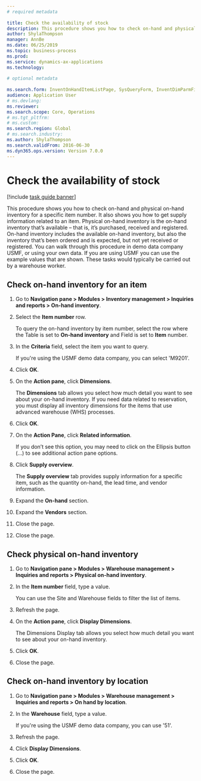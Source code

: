 ```yaml
--- 
# required metadata 
 
title: Check the availability of stock
description: This procedure shows you how to check on-hand and physical on-hand inventory for a specific item number. 
author: ShylaThompson
manager: AnnBe 
ms.date: 06/25/2019
ms.topic: business-process 
ms.prod:  
ms.service: dynamics-ax-applications 
ms.technology:  
 
# optional metadata 
 
ms.search.form: InventOnHandItemListPage, SysQueryForm, InventDimParmFixed, InventSupply, DefaultDashboard, WHSInventPhysicalOnhand, WHSOnHand   
audience: Application User 
# ms.devlang:  
ms.reviewer: 
ms.search.scope: Core, Operations 
# ms.tgt_pltfrm:  
# ms.custom:  
ms.search.region: Global
# ms.search.industry: 
ms.author: ShylaThompson
ms.search.validFrom: 2016-06-30 
ms.dyn365.ops.version: Version 7.0.0 
---
```

# Check the availability of stock

[!include [task guide banner](../../includes/task-guide-banner.md)]

This procedure shows you how to check on-hand and physical on-hand inventory for a specific item number. It also shows you how to get supply information related to an item. Physical on-hand inventory is the on-hand inventory that’s available – that is, it’s purchased, received and registered. On-hand inventory includes the available on-hand inventory, but also the inventory that’s been ordered and is expected, but not yet received or registered. You can walk through this procedure in demo data company USMF, or using your own data. If you are using USMF you can use the example values that are shown. These tasks would typically be carried out by a warehouse worker.


## Check on-hand inventory for an item
1. Go to **Navigation pane > Modules > Inventory management > Inquiries and reports > On-hand inventory**.
2. Select the **Item number** row.
    
    To query the on-hand inventory by item number, select the row where the Table is set to **On-hand inventory** and Field is set to **Item** number.
    
3. In the **Criteria** field, select the item you want to query.
    
    If you're using the USMF demo data company, you can select 'M9201'.  

4. Click **OK**.
5. On the **Action pane**, click **Dimensions**.
    
    The **Dimensions** tab allows you select how much detail you want to see about your on-hand inventory. If you need data related to reservation, you must display all inventory dimensions for the items that use advanced warehouse (WHS) processes.
    
6. Click **OK**.
7. On the **Action Pane**, click **Related information**.
   
   If you don’t see this option, you may need to click on the Ellipsis button (…) to see additional action pane options.
   
8. Click **Supply overview**.
    
    The **Supply overview** tab provides supply information for a specific item, such as the quantity on-hand, the lead time, and vendor information.  
9. Expand the **On-hand** section.
10. Expand the **Vendors** section.
11. Close the page.
12. Close the page.

## Check physical on-hand inventory
1. Go to **Navigation pane > Modules > Warehouse management > Inquiries and reports > Physical on-hand inventory**.
2. In the **Item number** field, type a value.
    
    You can use the Site and Warehouse fields to filter the list of items. 
    
3. Refresh the page.
4. On the **Action pane**, click **Display Dimensions**.
    
    The Dimensions Display tab allows you select how much detail you want to see about your on-hand inventory.
    
5. Click **OK**.
6. Close the page.

## Check on-hand inventory by location
1. Go to **Navigation pane > Modules > Warehouse management > Inquiries and reports > On hand by location**.
2. In the **Warehouse** field, type a value.

    If you're using the USMF demo data company, you can use '51'.  
    
3. Refresh the page.
4. Click **Display Dimensions**.
5. Click **OK**.
6. Close the page.

